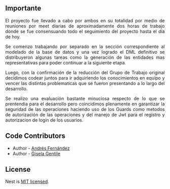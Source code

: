 
## Importante 

<p align=justify>El proyecto fue llevado a cabo por ambos en su totalidad por medio de reuniones por meet diarias de aproximadamente dos horas de trabajo donde se fue consensuando todo el seguimiento del proyecto hasta el día de hoy.</p>
<p align=justify>Se comenzo trabajando por separado en la sección correspondiente al modelado de la base de datos y una vez logrado el DML definitivo se distribuyeron algunas tareas como la generación de las entidades mas representativas para poder continuar a la siguiente etapa.</p>
<p align=justify> Luego, con la confirmación de la reducción del Grupo de Trabajo original decidimos codear juntos para ir adquiriendo los conocimientos en equipo y vencer las distintas problematicas que se fueron presentando a lo largo del desarrollo.</p>
<p align=justify> Se realizo una evaluación bastante minuciosa respecto de lo que se prentendia para el desarrollo pero coincidimos plenamente en garantizar la seguridad de las operaciones haciendo uso de los Guards como metodos de autorización de las operaciones y del manejo de Jwt para el registro y autorizacion de login de los usuarios.</p>


## Code Contributors

- Author - [Andrés Fernández](https://github.com/AndresLeoFernandez)
- Author - [Gisela Gentile](https://github.com/Gisela-Gentile)


## License

Nest is [MIT licensed](LICENSE).
